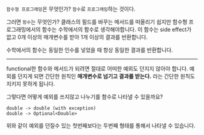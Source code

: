 `함수형 프로그래밍`은 무엇인가?
`함수`로 `프로그래밍`하는 것이다.

그러면 `함수`는 무엇인가?
클래스의 필드를 바꾸는 메서드를 떠올리기 쉽지만 함수형 프로그래밍에서의 함수는 수학에서의 함수로 생각해야합니다.
이 함수는 side effect가 없고 0개 이상의 매개변수를 받아 1개 이상의 결과를 반환합니다.

수학에서의 함수는 동일한 인수를 넣었을 때 항상 동일한 결과를 반환합니다.


***
functional한 함수와 메서드가 되려면 절대로 어떠한 예외도 던지지 않아야 합니다.
예외를 던지게 되면 간단한 원칙인 **매개변수로 넘기고 결과를 받는다.** 라는 간단한 원칙도 지키지 못하게 됩니다.

그렇다면 어떻게 예외를 쓰지않고 나누기를 함수로 나타낼 수 있을까요?
```
double -> double (with exception)
double -> Optional<Double> 
```
위와 같이 예외를 던질수 있는 첫번째보다는 두번째 형태를 통해서 나타낼 수 있습니다.